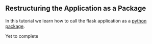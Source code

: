 ## Restructuring the Application as a Package

In this tutorial we learn how to call the flask application as a [python package](https://packaging.python.org/en/latest/tutorials/packaging-projects/).

Yet to complete